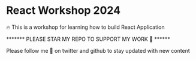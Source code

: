 # React Workshop 2024

🔥 This is a workshop for learning how to build React Application

******* PLEASE STAR MY REPO TO SUPPORT MY WORK 🙏 ******

Please follow me 🙏 on twitter and github to stay updated with new content
